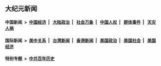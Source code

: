 ## 大纪元新闻

#### 中国新闻 &nbsp;>&nbsp; [中国经济](indexes/ncid283/README.md?08282045) &nbsp;| &nbsp; [大陆政治](indexes/ncid277/README.md?08282045) &nbsp;| &nbsp; [社会万象](indexes/ncid282/README.md?08282045) &nbsp;| &nbsp; [中国人权](indexes/ncid278/README.md?08282045) &nbsp;| &nbsp; [群体事件](indexes/ncid279/README.md?08282045) &nbsp;| &nbsp; [天灾人祸](indexes/ncid280/README.md?08282045)

#### 国际新闻 &nbsp;>&nbsp; [美中关系](indexes/nf1412576/README.md?08282045) &nbsp;| &nbsp; [台湾新闻](indexes/ncid1349361/README.md?08282045) &nbsp;| &nbsp; [香港新闻](indexes/ncid1349362/README.md?08282045) &nbsp;| &nbsp; [美国政治](indexes/ncid1078159/README.md?08282045) &nbsp;| &nbsp; [美国社会](indexes/ncid1078160/README.md?08282045) &nbsp;| &nbsp; [美国经济](indexes/ncid1078158/README.md?08282045)

#### 特别专题 &nbsp;>&nbsp; [中共百年历史](https://github.com/easy2view/epoch-special/blob/master/README.md?08282045)  
